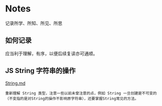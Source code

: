 # Notes
记录所学、所知、所见、所思

## 如何记录
应当利于理解，有序，以便后续复读亦可通顺。

## JS String 字符串的操作 
[String.md](./src/md/String.md)

`重新理解 String 类型，注意一些以前未曾注意的点，例如 String 一旦创建是不可变的（不变指的是对String的操作不影响原字符串），还要掌握String常见的方法。` 
